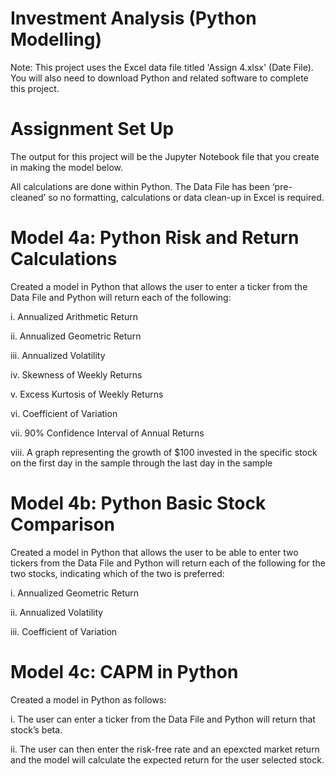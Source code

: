 # Investment Analysis (Python Modelling)

Note: This project uses the Excel data file titled 'Assign 4.xlsx' (Date File).  You will also need to download Python and related software to complete this project.

# Assignment Set Up
The output for this project will be the Jupyter Notebook file that you create in making the model below.

All calculations are done within Python.  The Data File has been ‘pre-cleaned’ so no formatting, calculations or data clean-up in Excel is required.

# Model 4a: Python Risk and Return Calculations
Created a model in Python that allows the user to enter a ticker from the Data File and Python will return each of the following:

i.	Annualized Arithmetic Return

ii.	Annualized Geometric Return

iii.	Annualized Volatility

iv.	Skewness of Weekly Returns

v.	Excess Kurtosis of Weekly Returns

vi.	Coefficient of Variation

vii.	90% Confidence Interval of Annual Returns

viii.	A graph representing the growth of $100 invested in the specific stock on the first day in the sample through the last day in the sample

# Model 4b: Python Basic Stock Comparison
Created a model in Python that allows the user to be able to enter two tickers from the Data File and Python will return each of the following for the two stocks, indicating which of the two is preferred:

i.	Annualized Geometric Return

ii.	Annualized Volatility

iii.	Coefficient of Variation

# Model 4c: CAPM in Python 
Created a model in Python as follows:

i.	The user can enter a ticker from the Data File and Python will return that stock’s beta.

ii.	The user can then enter the risk-free rate and an epexcted market return and the model will calculate the expected return for the user selected stock.
